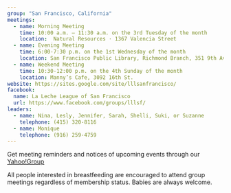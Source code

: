 ```yaml
---
group: "San Francisco, California"
meetings:
  - name: Morning Meeting
    time: 10:00 a.m. – 11:30 a.m. on the 3rd Tuesday of the month
    location:  Natural Resources · 1367 Valencia Street
  - name: Evening Meeting
    time: 6:00-7:30 p.m. on the 1st Wednesday of the month
    location: San Francisco Public Library, Richmond Branch, 351 9th Avenue (between Geary Blvd. and Clement St.)
  - name: Weekend Meeting
    time: 10:30-12:00 p.m. on the 4th Sunday of the month
    location: Manny’s Cafe, 3092 16th St.
website: https://sites.google.com/site/lllsanfrancisco/
facebook:
  name: La Leche League of San Francisco
  url: https://www.facebook.com/groups/lllsf/
leaders:
  - name: Nina, Lesly, Jennifer, Sarah, Shelli, Suki, or Suzanne 
    telephone: (415) 320-8116
  - name: Monique
    telephone: (916) 259-4759
---
```

Get meeting reminders and notices of upcoming events through our [Yahoo!Group](http://groups.yahoo.com/group/LLLSF/)

All people interested in breastfeeding are encouraged to attend group meetings regardless of membership status. Babies are always welcome.